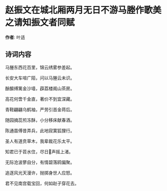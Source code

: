 # 赵振文在城北厢两月无日不游马塍作歌美之请知振文者同赋

**作者**: 叶适

## 诗词内容

马塍东西花百里，锦云绣雾参差起。

长安大车喧广陌，问以马塍云未识。

酴醿缚篱金沙墙，薜荔楼阁山茶房。

高花何啻千金直，著价不到宜深藏。

青鞋翩翩乌鹤袖，严劳引首金蒋后。

随园摘蕊煎冻酥，小分移床献春酒。

陈通苗傅昔弄兵，此地寂寞狐狸行。

圣人有道贲草木，我辈裁花乐太平。

知君已于苕水住，尽日𫇛声摇上渚。

无际沧波蓼自分，有情碧落鸥偏聚。

追逐风光天漫许，抛掷身世人应怒。

君不见南宫载宝回，何如赵子穿花去。

